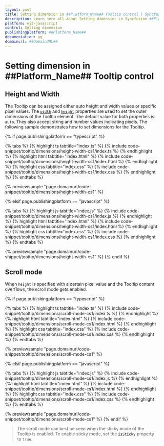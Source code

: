 ```yaml
---
layout: post
title: Setting dimension in ##Platform_Name## Tooltip control | Syncfusion
description: Learn here all about Setting dimension in Syncfusion ##Platform_Name## Tooltip control of Syncfusion Essential JS 2 and more.
platform: ej2-javascript
control: Setting dimension
publishingplatform: ##Platform_Name##
documentation: ug
domainurl: ##DomainURL##
---
```


# Setting dimension in ##Platform_Name## Tooltip control

## Height and Width

The Tooltip can be assigned either auto height and width values or specific pixel values. The [`width`](../api/tooltip#width) and [`height`](../api/tooltip#height) properties are used to set the outer dimensions of the Tooltip element. The default value for both properties is `auto`. They also accept string and number values indicating pixels.
The following sample demonstrates how to set dimensions for the Tooltip.

{% if page.publishingplatform == "typescript" %}

 {% tabs %}
{% highlight ts tabtitle="index.ts" %}
{% include code-snippet/tooltip/dimensions/height-width-cs1/index.ts %}
{% endhighlight %}
{% highlight html tabtitle="index.html" %}
{% include code-snippet/tooltip/dimensions/height-width-cs1/index.html %}
{% endhighlight %}
{% highlight css tabtitle="index.css" %}
{% include code-snippet/tooltip/dimensions/height-width-cs1/index.css %}
{% endhighlight %}
{% endtabs %}
        
{% previewsample "page.domainurl/code-snippet/tooltip/dimensions/height-width-cs1" %}

{% elsif page.publishingplatform == "javascript" %}

{% tabs %}
{% highlight js tabtitle="index.js" %}
{% include code-snippet/tooltip/dimensions/height-width-cs1/index.js %}
{% endhighlight %}
{% highlight html tabtitle="index.html" %}
{% include code-snippet/tooltip/dimensions/height-width-cs1/index.html %}
{% endhighlight %}
{% highlight css tabtitle="index.css" %}
{% include code-snippet/tooltip/dimensions/height-width-cs1/index.css %}
{% endhighlight %}
{% endtabs %}

{% previewsample "page.domainurl/code-snippet/tooltip/dimensions/height-width-cs1" %}
{% endif %}

## Scroll mode

When `height` is specified with a certain pixel value and the Tooltip content overflows, the scroll mode gets enabled.

{% if page.publishingplatform == "typescript" %}

 {% tabs %}
{% highlight ts tabtitle="index.ts" %}
{% include code-snippet/tooltip/dimensions/scroll-mode-cs1/index.ts %}
{% endhighlight %}
{% highlight html tabtitle="index.html" %}
{% include code-snippet/tooltip/dimensions/scroll-mode-cs1/index.html %}
{% endhighlight %}
{% highlight css tabtitle="index.css" %}
{% include code-snippet/tooltip/dimensions/scroll-mode-cs1/index.css %}
{% endhighlight %}
{% endtabs %}
        
{% previewsample "page.domainurl/code-snippet/tooltip/dimensions/scroll-mode-cs1" %}

{% elsif page.publishingplatform == "javascript" %}

{% tabs %}
{% highlight js tabtitle="index.js" %}
{% include code-snippet/tooltip/dimensions/scroll-mode-cs1/index.js %}
{% endhighlight %}
{% highlight html tabtitle="index.html" %}
{% include code-snippet/tooltip/dimensions/scroll-mode-cs1/index.html %}
{% endhighlight %}
{% highlight css tabtitle="index.css" %}
{% include code-snippet/tooltip/dimensions/scroll-mode-cs1/index.css %}
{% endhighlight %}
{% endtabs %}

{% previewsample "page.domainurl/code-snippet/tooltip/dimensions/scroll-mode-cs1" %}
{% endif %}

> The scroll mode can best be seen when the sticky mode of the Tooltip is enabled. To enable sticky mode, set the [`isSticky`](../api/tooltip#issticky) property to `true`.
